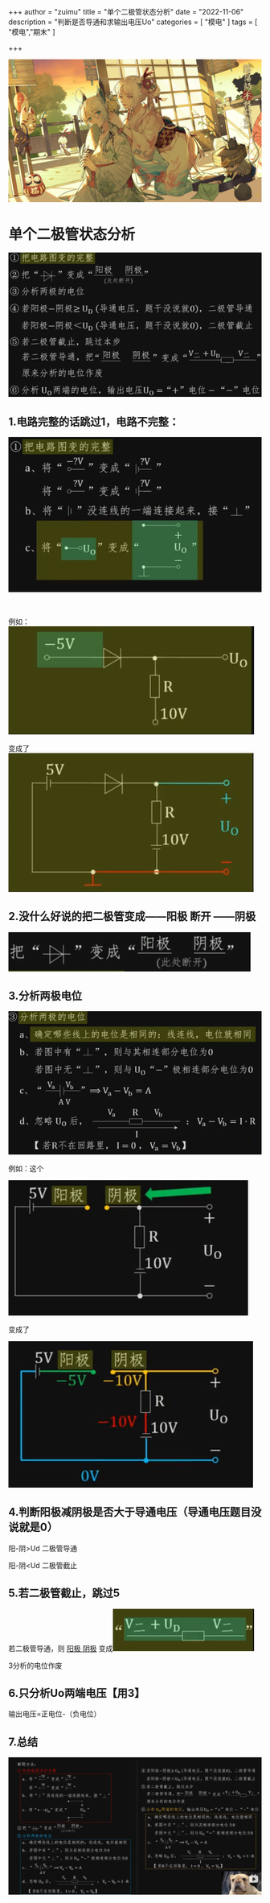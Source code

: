 +++
author = "zuimu"
title = "单个二极管状态分析"
date = "2022-11-06"
description = "判断是否导通和求输出电压Uo"
categories = [
    "模电"
]
tags = [
    "模电","期末"
]

+++

![](18.jpg)

# 单个二极管状态分析

![](1.png)

## 1.电路完整的话跳过1，电路不完整：

![screen-capture](115e9620ddd9ff26956c08d741a2e210.png)

<br/>

例如：![screen-capture](c75beeb619cae95df488a9104b9145e1.png)

变成了![screen-capture](25d40bbcf1ec00b6597b54dfdb04c9c4.png)

## 2.没什么好说的把二极管变成——阳极    断开    ——阴极

![screen-capture](6da13a537721e1a8490962c1d91edd0a.png)

## 3.分析两极电位

![screen-capture](043ea7123fab9750b2b0d72726ec7e7b.png)

例如：这个

![screen-capture](c8e20ecff8f3deeca64744e2a079ef65.png)

变成了

![screen-capture](fb538d39b650f38cd1f97f7ae7c4174a.png)

## 4.判断阳极减阴极是否大于导通电压（导通电压题目没说就是0）

阳-阴>Ud 二极管导通   

阳-阴<Ud 二极管截止

## 5.若二极管截止，跳过5

若二极管导通，则        <u>阳极        </u>    <u>阴极</u>      变成![screen-capture](b3ac9adf302235528014bfcd52366cf0.png)

3分析的电位作废

## 6.只分析Uo两端电压【用3】

输出电压=正电位-（负电位）

## 7.总结

![screen-capture](e02c8be6da5784babab045dbff574b0e.png)
